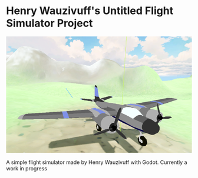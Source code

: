 # Henry Wauzivuff's Untitled Flight Simulator Project
![Thumbnail](<Screenshot Thumbnail.png>)

A simple flight simulator made by Henry Wauzivuff with Godot. Currently a work in progress
